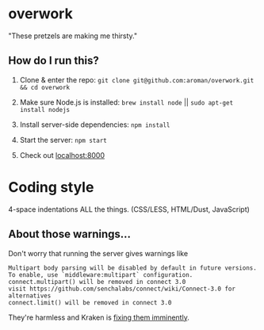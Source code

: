 # overwork

"These pretzels are making me thirsty."

## How do I run this?

1. Clone & enter the repo: `git clone git@github.com:aroman/overwork.git && cd overwork`

2. Make sure Node.js is installed: `brew install node` || `sudo apt-get install nodejs`

3. Install server-side dependencies: `npm install`

4. Start the server: `npm start`

5. Check out [localhost:8000](http://localhost:8000)

# Coding style

4-space indentations ALL the things. (CSS/LESS, HTML/Dust, JavaScript)

## About those warnings...

Don't worry that running the server gives warnings like
```
Multipart body parsing will be disabled by default in future versions. To enable, use `middleware:multipart` configuration.
connect.multipart() will be removed in connect 3.0
visit https://github.com/senchalabs/connect/wiki/Connect-3.0 for alternatives
connect.limit() will be removed in connect 3.0
```
They're harmless and Kraken is [fixing them imminently](https://github.com/paypal/kraken-js/pull/54).